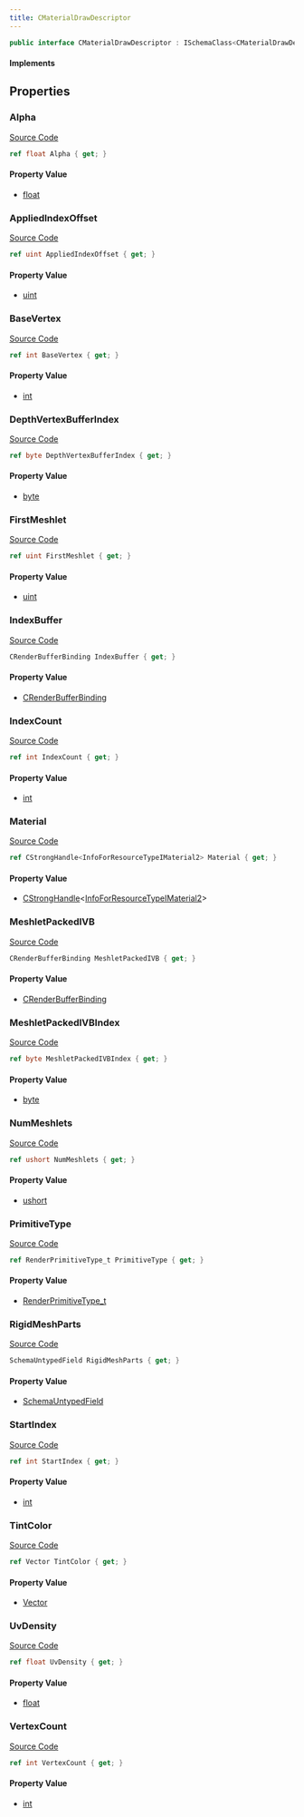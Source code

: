 ```yaml
---
title: CMaterialDrawDescriptor
---
```


```csharp
public interface CMaterialDrawDescriptor : ISchemaClass<CMaterialDrawDescriptor>, ISchemaField, ISchemaClass, INativeHandle
```

#### Implements

## Properties

### Alpha

[Source Code](https://github.com/swiftly-solution/swiftlys2/blob/beta/managed/src/SwiftlyS2.Generated/Schemas/Interfaces/CMaterialDrawDescriptor.cs#L20)

```csharp
ref float Alpha { get; }
```

#### Property Value

- [float](https://learn.microsoft.com/dotnet/api/system.single)

### AppliedIndexOffset

[Source Code](https://github.com/swiftly-solution/swiftlys2/blob/beta/managed/src/SwiftlyS2.Generated/Schemas/Interfaces/CMaterialDrawDescriptor.cs#L26)

```csharp
ref uint AppliedIndexOffset { get; }
```

#### Property Value

- [uint](https://learn.microsoft.com/dotnet/api/system.uint32)

### BaseVertex

[Source Code](https://github.com/swiftly-solution/swiftlys2/blob/beta/managed/src/SwiftlyS2.Generated/Schemas/Interfaces/CMaterialDrawDescriptor.cs#L37)

```csharp
ref int BaseVertex { get; }
```

#### Property Value

- [int](https://learn.microsoft.com/dotnet/api/system.int32)

### DepthVertexBufferIndex

[Source Code](https://github.com/swiftly-solution/swiftlys2/blob/beta/managed/src/SwiftlyS2.Generated/Schemas/Interfaces/CMaterialDrawDescriptor.cs#L28)

```csharp
ref byte DepthVertexBufferIndex { get; }
```

#### Property Value

- [byte](https://learn.microsoft.com/dotnet/api/system.byte)

### FirstMeshlet

[Source Code](https://github.com/swiftly-solution/swiftlys2/blob/beta/managed/src/SwiftlyS2.Generated/Schemas/Interfaces/CMaterialDrawDescriptor.cs#L24)

```csharp
ref uint FirstMeshlet { get; }
```

#### Property Value

- [uint](https://learn.microsoft.com/dotnet/api/system.uint32)

### IndexBuffer

[Source Code](https://github.com/swiftly-solution/swiftlys2/blob/beta/managed/src/SwiftlyS2.Generated/Schemas/Interfaces/CMaterialDrawDescriptor.cs#L45)

```csharp
CRenderBufferBinding IndexBuffer { get; }
```

#### Property Value

- [CRenderBufferBinding](/docs/api/shared/schemadefinitions/crenderbufferbinding)

### IndexCount

[Source Code](https://github.com/swiftly-solution/swiftlys2/blob/beta/managed/src/SwiftlyS2.Generated/Schemas/Interfaces/CMaterialDrawDescriptor.cs#L43)

```csharp
ref int IndexCount { get; }
```

#### Property Value

- [int](https://learn.microsoft.com/dotnet/api/system.int32)

### Material

[Source Code](https://github.com/swiftly-solution/swiftlys2/blob/beta/managed/src/SwiftlyS2.Generated/Schemas/Interfaces/CMaterialDrawDescriptor.cs#L49)

```csharp
ref CStrongHandle<InfoForResourceTypeIMaterial2> Material { get; }
```

#### Property Value

- [CStrongHandle](/docs/api/shared/natives/cstronghandle-1)<[InfoForResourceTypeIMaterial2](/docs/api/shared/schemadefinitions/infoforresourcetypeimaterial2)>

### MeshletPackedIVB

[Source Code](https://github.com/swiftly-solution/swiftlys2/blob/beta/managed/src/SwiftlyS2.Generated/Schemas/Interfaces/CMaterialDrawDescriptor.cs#L47)

```csharp
CRenderBufferBinding MeshletPackedIVB { get; }
```

#### Property Value

- [CRenderBufferBinding](/docs/api/shared/schemadefinitions/crenderbufferbinding)

### MeshletPackedIVBIndex

[Source Code](https://github.com/swiftly-solution/swiftlys2/blob/beta/managed/src/SwiftlyS2.Generated/Schemas/Interfaces/CMaterialDrawDescriptor.cs#L30)

```csharp
ref byte MeshletPackedIVBIndex { get; }
```

#### Property Value

- [byte](https://learn.microsoft.com/dotnet/api/system.byte)

### NumMeshlets

[Source Code](https://github.com/swiftly-solution/swiftlys2/blob/beta/managed/src/SwiftlyS2.Generated/Schemas/Interfaces/CMaterialDrawDescriptor.cs#L22)

```csharp
ref ushort NumMeshlets { get; }
```

#### Property Value

- [ushort](https://learn.microsoft.com/dotnet/api/system.uint16)

### PrimitiveType

[Source Code](https://github.com/swiftly-solution/swiftlys2/blob/beta/managed/src/SwiftlyS2.Generated/Schemas/Interfaces/CMaterialDrawDescriptor.cs#L35)

```csharp
ref RenderPrimitiveType_t PrimitiveType { get; }
```

#### Property Value

- [RenderPrimitiveType_t](/docs/api/shared/schemadefinitions/renderprimitivetype_t)

### RigidMeshParts

[Source Code](https://github.com/swiftly-solution/swiftlys2/blob/beta/managed/src/SwiftlyS2.Generated/Schemas/Interfaces/CMaterialDrawDescriptor.cs#L33)

```csharp
SchemaUntypedField RigidMeshParts { get; }
```

#### Property Value

- [SchemaUntypedField](/docs/api/shared/schemas/schemauntypedfield)

### StartIndex

[Source Code](https://github.com/swiftly-solution/swiftlys2/blob/beta/managed/src/SwiftlyS2.Generated/Schemas/Interfaces/CMaterialDrawDescriptor.cs#L41)

```csharp
ref int StartIndex { get; }
```

#### Property Value

- [int](https://learn.microsoft.com/dotnet/api/system.int32)

### TintColor

[Source Code](https://github.com/swiftly-solution/swiftlys2/blob/beta/managed/src/SwiftlyS2.Generated/Schemas/Interfaces/CMaterialDrawDescriptor.cs#L18)

```csharp
ref Vector TintColor { get; }
```

#### Property Value

- [Vector](/docs/api/shared/natives/vector)

### UvDensity

[Source Code](https://github.com/swiftly-solution/swiftlys2/blob/beta/managed/src/SwiftlyS2.Generated/Schemas/Interfaces/CMaterialDrawDescriptor.cs#L16)

```csharp
ref float UvDensity { get; }
```

#### Property Value

- [float](https://learn.microsoft.com/dotnet/api/system.single)

### VertexCount

[Source Code](https://github.com/swiftly-solution/swiftlys2/blob/beta/managed/src/SwiftlyS2.Generated/Schemas/Interfaces/CMaterialDrawDescriptor.cs#L39)

```csharp
ref int VertexCount { get; }
```

#### Property Value

- [int](https://learn.microsoft.com/dotnet/api/system.int32)

